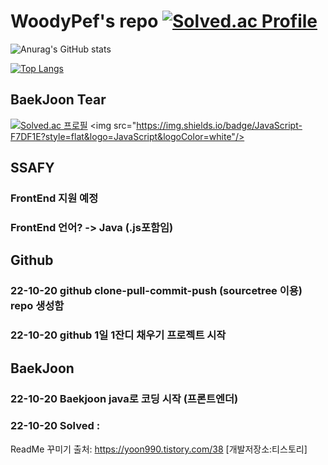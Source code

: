 # WoodyPef's repo [![Solved.ac Profile](http://mazassumnida.wtf/api/mini/generate_badge?boj=kacaw00d)](https://solved.ac/kacaw00d)<br/>

![Anurag's GitHub stats](https://github-readme-stats.vercel.app/api?username=woodypef&show_icons=true&theme=radical)


[![Top Langs](https://github-readme-stats.vercel.app/api/top-langs/?username=woodypef&layout=compact)](https://github.com/woodypef/github-readme-stats)

## BaekJoon Tear <br/>
[![Solved.ac 프로필](http://mazassumnida.wtf/api/v2/generate_badge?boj=kacaw00d)](https://solved.ac/kacaw00d) 
<img src="https://img.shields.io/badge/JavaScript-F7DF1E?style=flat&logo=JavaScript&logoColor=white"/>




## SSAFY
### FrontEnd 지원 예정
### FrontEnd 언어? -> Java (.js포함임)



## Github
### 22-10-20 github clone-pull-commit-push (sourcetree 이용) repo 생성함
### 22-10-20 github 1일 1잔디 채우기 프로젝트 시작




## BaekJoon
### 22-10-20 Baekjoon java로 코딩 시작 (프론트엔더)
### 22-10-20 Solved : 


ReadMe 꾸미기
출처: https://yoon990.tistory.com/38 [개발저장소:티스토리]

